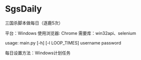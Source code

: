 # SgsDaily
三国杀脚本做每日（逐鹿5次）

平台：Windows
使用浏览器: Chrome
需要库：win32api、selenium

usage: main.py [-h] [-l LOOP_TIMES] username password

每日设置方法：Windows计划任务
